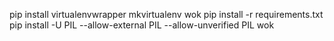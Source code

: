 pip install virtualenvwrapper
mkvirtualenv wok
pip install -r requirements.txt
pip install -U PIL --allow-external PIL --allow-unverified PIL
wok
